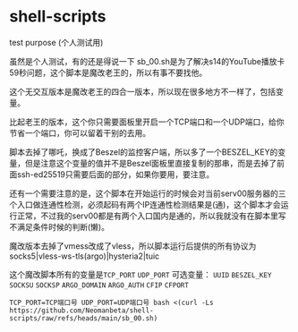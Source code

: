 # shell-scripts
test purpose (个人测试用)

虽然是个人测试，有的还是得说一下
sb_00.sh是为了解决s14的YouTube播放卡59秒问题，这个脚本是魔改老王的，所以有事不要找他。

这个无交互版本是魔改老王的四合一版本，所以现在很多地方不一样了，包括变量。

比起老王的版本，这个你只需要面板里开启一个TCP端口和一个UDP端口，给你节省一个端口，你可以留着干别的去用。

脚本去掉了哪吒，换成了Beszel的监控客户端，所以多了一个BESZEL_KEY的变量，但是注意这个变量的值并不是Beszel面板里直接复制的那串，而是去掉了前面ssh-ed25519只需要后面的部分，如果你要用，要注意。

还有一个需要注意的是，这个脚本在开始运行的时候会对当前serv00服务器的三个入口做连通性检测，必须起码有两个IP连通性检测结果是(通)，这个脚本才会运行正常，不过我的serv00都是有两个入口国内是通的，所以我就没有在脚本里写不满足条件时候的判断(懒)。

魔改版本去掉了vmess改成了vless，所以脚本运行后提供的所有协议为 socks5|vless-ws-tls(argo)|hysteria2|tuic 

这个魔改脚本所有的变量是`TCP_PORT` `UDP_PORT` 可选变量： `UUID` `BESZEL_KEY` `SOCKSU` `SOCKSP` `ARGO_DOMAIN` `ARGO_AUTH` `CFIP` `CFPORT`

```
TCP_PORT=TCP端口号 UDP_PORT=UDP端口号 bash <(curl -Ls https://github.com/Neomanbeta/shell-scripts/raw/refs/heads/main/sb_00.sh)
```
